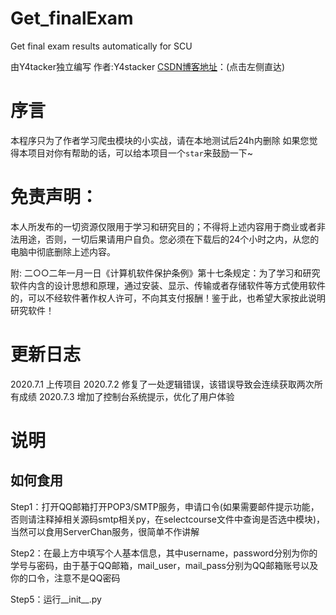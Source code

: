 # Get_finalExam
Get final exam results automatically for SCU

由Y4tacker独立编写
作者:Y4stacker
[CSDN博客地址](https://blog.csdn.net/solitudi)：(点击左侧直达)
# 序言

本程序只为了作者学习爬虫模块的小实战，请在本地测试后24h内删除
如果您觉得本项目对你有帮助的话，可以给本项目一个`star`来鼓励一下~

# 免责声明：

本人所发布的一切资源仅限用于学习和研究目的；不得将上述内容用于商业或者非法用途，否则，一切后果请用户自负。您必须在下载后的24个小时之内，从您的电脑中彻底删除上述内容。

附: 二○○二年一月一日《计算机软件保护条例》第十七条规定：为了学习和研究软件内含的设计思想和原理，通过安装、显示、传输或者存储软件等方式使用软件的，可以不经软件著作权人许可，不向其支付报酬！鉴于此，也希望大家按此说明研究软件！

# 更新日志

2020.7.1 上传项目
2020.7.2 修复了一处逻辑错误，该错误导致会连续获取两次所有成绩
2020.7.3 增加了控制台系统提示，优化了用户体验


# 说明
## 如何食用

Step1：打开QQ邮箱打开POP3/SMTP服务，申请口令(如果需要邮件提示功能，否则请注释掉相关源码smtp相关py，在selectcourse文件中查询是否选中模块)，当然可以食用ServerChan服务，很简单不作讲解

Step2：在最上方中填写个人基本信息，其中username，password分别为你的学号与密码，由于基于QQ邮箱，mail_user，mail_pass分别为QQ邮箱账号以及你的口令，注意不是QQ密码

Step5：运行__init__.py


